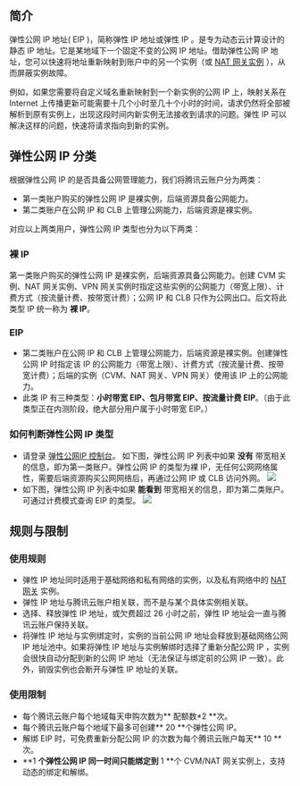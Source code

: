 ## 简介
弹性公网 IP 地址( EIP )，简称弹性 IP 地址或弹性 IP 。是专为动态云计算设计的静态 IP 地址。它是某地域下一个固定不变的公网 IP 地址。借助弹性公网 IP 地址，您可以快速将地址重新映射到账户中的另一个实例（或  [NAT 网关实例](/doc/product/215/%E7%BD%91%E5%85%B3#2.-nat.E7.BD.91.E5.85.B3) ），从而屏蔽实例故障。

例如，如果您需要将自定义域名重新映射到一个新实例的公网 IP 上，映射关系在 Internet 上传播更新可能需要十几个小时至几十个小时的时间，请求仍然将全部被解析到原有实例上，出现这段时间内新实例无法接收到请求的问题。弹性 IP 可以解决这样的问题，快速将请求指向到新的实例。

## 弹性公网 IP 分类
根据弹性公网 IP 的是否具备公网管理能力，我们将腾讯云账户分为两类：
- 第一类账户购买的弹性公网 IP 是裸实例，后端资源具备公网能力。
- 第二类账户在公网 IP 和 CLB 上管理公网能力，后端资源是裸实例。

对应以上两类用户，弹性公网 IP 类型也分为以下两类：
### 裸 IP
第一类账户购买的弹性公网 IP 是裸实例，后端资源具备公网能力。创建 CVM 实例、NAT 网关实例、VPN 网关实例时指定这些实例的公网能力（带宽上限）、计费方式（按流量计费、按带宽计费）；公网 IP 和 CLB 只作为公网出口。后文将此类型 IP 统一称为 **裸 IP**。

### EIP
- 第二类账户在公网 IP 和 CLB 上管理公网能力，后端资源是裸实例。创建弹性公网 IP 时指定该 IP 的公网能力（带宽上限）、计费方式（按流量计费、按带宽计费）；后端的实例（CVM、NAT 网关、VPN 网关）使用该 IP 上的公网能力。
- 此类 IP 有三种类型：**小时带宽 EIP、包月带宽 EIP、按流量计费 EIP**。（由于此类型正在内测阶段，绝大部分用户属于小时带宽 EIP。）

### 如何判断弹性公网 IP 类型
- 请登录 [弹性公网IP 控制台](https://console.cloud.tencent.com/cvm/eip)。
如下图，弹性公网 IP 列表中如果 **没有** 带宽相关的信息，即为第一类账户。弹性公网 IP 的类型为裸 IP，无任何公网网络属性，需要后端资源购买公网网络后，再通过公网 IP 或 CLB 访问外网。
![](https://main.qcloudimg.com/raw/aa9bc5d1844dc8aa333bbd2cf5d10c84.png)
- 如下图，弹性公网 IP 列表中如果 **能看到** 带宽相关的信息，即为第二类账户。可通过计费模式查询 EIP 的类型。
![](https://main.qcloudimg.com/raw/8d99377cf8e7c34460206371c9913345.png)

## 规则与限制
### 使用规则
 - 弹性 IP 地址同时适用于基础网络和私有网络的实例，以及私有网络中的 [NAT 网关](/doc/product/215/4975) 实例。
 - 弹性 IP 地址与腾讯云账户相关联，而不是与某个具体实例相关联。
 - 选择、释放弹性 IP 地址，或欠费超过 26 小时之前，弹性 IP 地址会一直与腾讯云账户保持关联。
 - 将弹性 IP 地址与实例绑定时，实例的当前公网 IP 地址会释放到基础网络公网 IP 地址池中。如果将弹性 IP 地址与实例解绑时选择了重新分配公网 IP ，实例会很快自动分配到新的公网 IP 地址（无法保证与绑定前的公网 IP 一致）。此外，销毁实例也会断开与弹性 IP 地址的关联。
 
### 使用限制
 - 每个腾讯云账户每个地域每天申购次数为** 配额数\*2 **次。
 - 每个腾讯云账户每个地域下最多可创建** 20 **个弹性公网 IP。
 - 解绑 EIP 时，可免费重新分配公网 IP 的次数为每个腾讯云账户每天** 10 **次。
 - **1 **个弹性公网 IP 同一时间只能绑定到** 1 **个 CVM/NAT 网关实例上，支持动态的绑定和解绑。 
